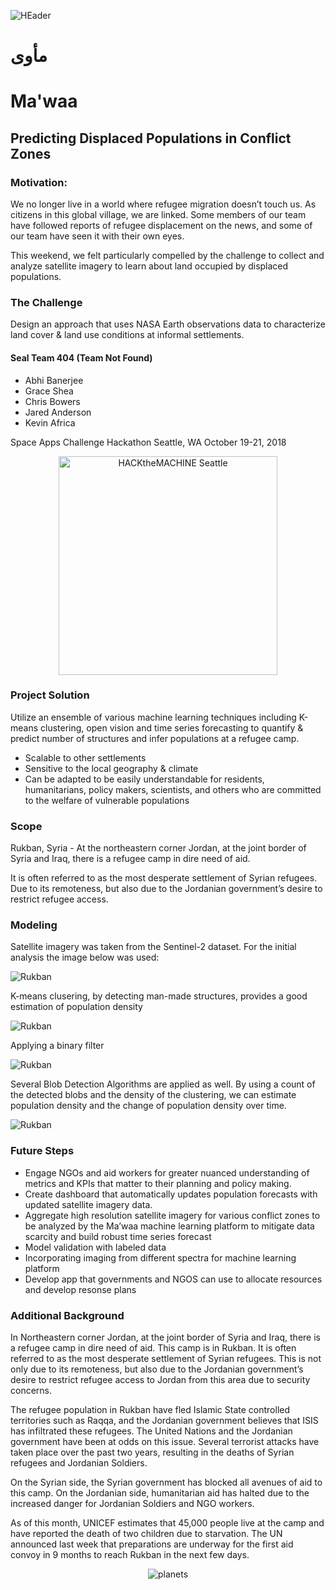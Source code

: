 ![HEader](head.png)

# مأوى
# Ma'waa
## Predicting Displaced Populations in Conflict Zones

### Motivation:

We no longer live in a world where refugee migration doesn’t touch us. As citizens in this global village, we are linked. Some members of our team have followed reports of refugee displacement on the news, and some of our team have seen it with their own eyes. 

This weekend, we felt particularly compelled by the challenge to collect and analyze satellite imagery to learn about land occupied by displaced populations.


### The Challenge

Design an approach that uses NASA Earth observations data to characterize land cover & land use conditions at informal settlements.

#### Seal Team 404 (Team Not Found)

* Abhi Banerjee
* Grace Shea
* Chris Bowers
* Jared Anderson
* Kevin Africa

Space Apps Challenge Hackathon
Seattle, WA
October 19-21, 2018

<p align="center">
  <img src="https://www.nasa.gov/sites/default/files/thumbnails/image/spaceapps_stickers-white.png" width="350" title="HACKtheMACHINE Seattle">
</p>

### Project Solution

Utilize an ensemble of various machine learning techniques including K-means clustering, open vision and time series forecasting to quantify & predict number of structures and infer populations at a refugee camp. 

* Scalable to other settlements
* Sensitive to the local geography & climate
* Can be adapted to be easily understandable for residents, humanitarians, policy makers, scientists, and others who are committed to the welfare of vulnerable populations


### Scope

Rukban, Syria - At the northeastern corner Jordan, at the joint border of Syria and Iraq, there is a refugee camp in dire need of aid. 

It is often referred to as the most desperate settlement of Syrian refugees. Due to its remoteness, but also due to the Jordanian government’s desire to restrict refugee access.

### Modeling

Satellite imagery was taken from the Sentinel-2 dataset. For the initial analysis the image below was used:

![Rukban](rukban.png)

K-means clusering, by detecting man-made structures, provides a good estimation of population density

![Rukban](rukban_clustered.png)

Applying a binary filter

![Rukban](rukban_binary.png)

Several Blob Detection Algorithms are applied as well. By using a count of the detected blobs and the density of the clustering, we can estimate population density and the change of population density over time.

![Rukban](rukban_blobs.png)

### Future Steps

* Engage NGOs and aid workers for greater nuanced understanding of metrics and KPIs that matter to their planning and policy making.
* Create dashboard that automatically updates population forecasts with updated satellite imagery data.
* Aggregate high resolution satellite imagery for various conflict zones to be analyzed by the Ma’waa machine learning platform to mitigate data scarcity and build robust time series forecast
* Model validation with labeled data
* Incorporating imaging from different spectra for machine learning platform
* Develop app that governments and NGOS can use to allocate resources and develop resonse plans

### Additional Background

In Northeastern corner Jordan, at the joint border of Syria and Iraq, there is a refugee camp in dire need of aid. This camp is in Rukban. It is often referred to as the most desperate settlement of Syrian refugees. This is not only due to its remoteness, but also due to the Jordanian government’s desire to restrict refugee access to Jordan from this area due to security concerns. 

The refugee population in Rukban have fled Islamic State controlled territories such as Raqqa, and the Jordanian government believes that ISIS has infiltrated these refugees. The United Nations and the Jordanian government have been at odds on this issue. Several terrorist attacks have taken place over the past two years, resulting in the deaths of Syrian refugees and Jordanian Soldiers.

On the Syrian side, the Syrian government has blocked all avenues of aid to this camp.  On the Jordanian side, humanitarian aid has halted due to the increased danger for Jordanian Soldiers and NGO workers.

As of this month, UNICEF estimates that 45,000 people live at the camp and have reported the death of two children due to starvation. The UN announced last week that preparations are underway for the first aid convoy in 9 months to reach Rukban in the next few days.

<p align="center"><img src="https://i.kinja-img.com/gawker-media/image/upload/s--yuEnPUPF--/c_scale,f_auto,fl_progressive,q_80,w_800/e9qeogwcvja28sxtp4ze.png" title="planets"></p>
